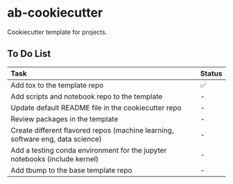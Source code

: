 # ab-cookiecutter

Cookiecutter template for projects.

## To Do List
Task | Status 
:------------ | :-------------
Add tox to the template repo | :white_check_mark: 
Add scripts and notebook repo to the template | - 
Update default README file in the cookiecutter repo | - 
Review packages in the template | - 
Create different flavored repos (machine learning, software eng, data science) | - 
Add a testing conda environment for the jupyter notebooks (include kernel) | - 
Add tbump to the base template repo | - 
